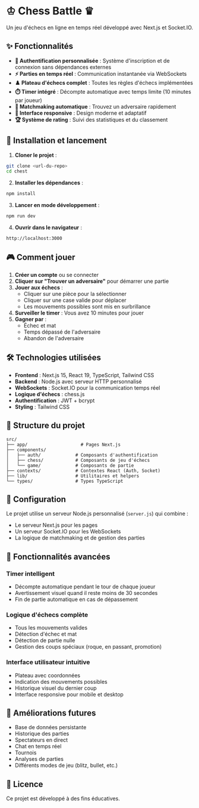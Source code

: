 # ♔ Chess Battle ♛

Un jeu d'échecs en ligne en temps réel développé avec Next.js et Socket.IO.

## ✨ Fonctionnalités

- **🔐 Authentification personnalisée** : Système d'inscription et de connexion sans dépendances externes
- **⚡ Parties en temps réel** : Communication instantanée via WebSockets
- **♟️ Plateau d'échecs complet** : Toutes les règles d'échecs implémentées
- **⏱️ Timer intégré** : Décompte automatique avec temps limite (10 minutes par joueur)
- **🎯 Matchmaking automatique** : Trouvez un adversaire rapidement
- **📱 Interface responsive** : Design moderne et adaptatif
- **🏆 Système de rating** : Suivi des statistiques et du classement

## 🚀 Installation et lancement

1. **Cloner le projet** :

```bash
git clone <url-du-repo>
cd chest
```

2. **Installer les dépendances** :

```bash
npm install
```

3. **Lancer en mode développement** :

```bash
npm run dev
```

4. **Ouvrir dans le navigateur** :

```
http://localhost:3000
```

## 🎮 Comment jouer

1. **Créer un compte** ou se connecter
2. **Cliquer sur "Trouver un adversaire"** pour démarrer une partie
3. **Jouer aux échecs** :
   - Cliquer sur une pièce pour la sélectionner
   - Cliquer sur une case valide pour déplacer
   - Les mouvements possibles sont mis en surbrillance
4. **Surveiller le timer** : Vous avez 10 minutes pour jouer
5. **Gagner par** :
   - Échec et mat
   - Temps dépassé de l'adversaire
   - Abandon de l'adversaire

## 🛠️ Technologies utilisées

- **Frontend** : Next.js 15, React 19, TypeScript, Tailwind CSS
- **Backend** : Node.js avec serveur HTTP personnalisé
- **WebSockets** : Socket.IO pour la communication temps réel
- **Logique d'échecs** : chess.js
- **Authentification** : JWT + bcrypt
- **Styling** : Tailwind CSS

## 📁 Structure du projet

```
src/
├── app/                    # Pages Next.js
├── components/
│   ├── auth/             # Composants d'authentification
│   ├── chess/            # Composants de jeu d'échecs
│   └── game/             # Composants de partie
├── contexts/             # Contextes React (Auth, Socket)
├── lib/                  # Utilitaires et helpers
└── types/                # Types TypeScript
```

## 🔧 Configuration

Le projet utilise un serveur Node.js personnalisé (`server.js`) qui combine :

- Le serveur Next.js pour les pages
- Un serveur Socket.IO pour les WebSockets
- La logique de matchmaking et de gestion des parties

## 🎯 Fonctionnalités avancées

### Timer intelligent

- Décompte automatique pendant le tour de chaque joueur
- Avertissement visuel quand il reste moins de 30 secondes
- Fin de partie automatique en cas de dépassement

### Logique d'échecs complète

- Tous les mouvements valides
- Détection d'échec et mat
- Détection de partie nulle
- Gestion des coups spéciaux (roque, en passant, promotion)

### Interface utilisateur intuitive

- Plateau avec coordonnées
- Indication des mouvements possibles
- Historique visuel du dernier coup
- Interface responsive pour mobile et desktop

## 🔮 Améliorations futures

- Base de données persistante
- Historique des parties
- Spectateurs en direct
- Chat en temps réel
- Tournois
- Analyses de parties
- Différents modes de jeu (blitz, bullet, etc.)

## 📝 Licence

Ce projet est développé à des fins éducatives.
